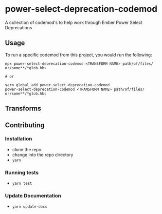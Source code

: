 # power-select-deprecation-codemod


A collection of codemod's to help work through Ember Power Select Deprecations

## Usage

To run a specific codemod from this project, you would run the following:

```
npx power-select-deprecation-codemod <TRANSFORM NAME> path/of/files/ or/some**/*glob.hbs

# or

yarn global add power-select-deprecation-codemod
power-select-deprecation-codemod <TRANSFORM NAME> path/of/files/ or/some**/*glob.hbs
```

## Transforms

<!--TRANSFORMS_START-->
<!--TRANSFORMS_END-->

## Contributing

### Installation

* clone the repo
* change into the repo directory
* `yarn`

### Running tests

* `yarn test`

### Update Documentation

* `yarn update-docs`
